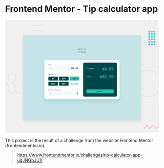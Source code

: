 # Frontend Mentor - Tip calculator app

![Design preview for the Tip calculator app coding challenge](./preview.jpg)

This project is the result of a challenge from the website Frontend Mentor (frontendmentor.io).

> https://www.frontendmentor.io/challenges/tip-calculator-app-ugJNGbJUX

